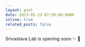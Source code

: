 ```yaml
---
layout: post
date: 2023-05-23 07:59:00-0400
inline: true
related_posts: false
---
```


Srivastava Lab is opening soon :sparkles: :tada:
